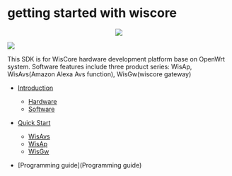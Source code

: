 # getting started with wiscore
<div align=center><img src="https://github.com/sevencheng798/wiscore/raw/master/img/inf_reg_wiscore.png"/></div>

![](https://github.com/sevencheng798/wiscore/raw/master/img/inf_reg_pic1.png)

This SDK is for WisCore hardware development platform base on OpenWrt system. Software features include three product series: WisAp, WisAvs(Amazon Alexa Avs function), WisGw(wiscore gateway)

* [Introduction](Introduction)
  * [Hardware](Hardware)
  * [Software](Software) 

* [Quick Start](QuickStart)
  * [WisAvs](WisAvs)
  * [WisAp](WisAp)
  * [WisGw](WisGw)


* [Programming guide](Programming guide)
    
    
